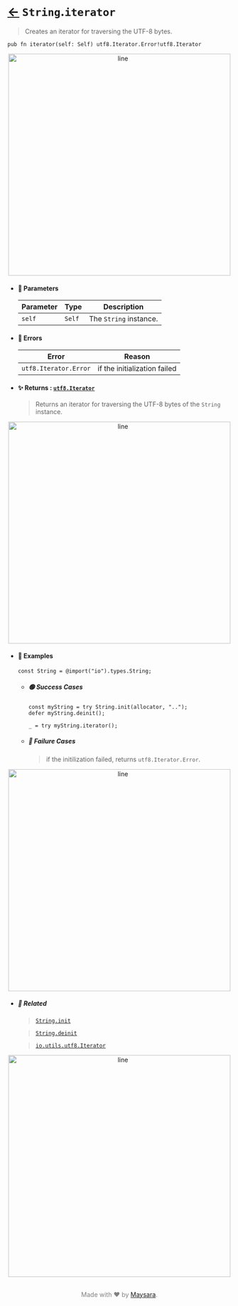 # [←](../String.md) `String`.`iterator`

> Creates an iterator for traversing the UTF-8 bytes.

```zig
pub fn iterator(self: Self) utf8.Iterator.Error!utf8.Iterator
```


<div align="center">
<img src="https://raw.githubusercontent.com/Super-ZIG/io/refs/heads/main/dist/img/md/line.png" alt="line" style="width:500px;"/>
</div>

- #### 🧩 Parameters

    | Parameter | Type   | Description            |
    | --------- | ------ | ---------------------- |
    | `self`    | `Self` | The `String` instance. |

- #### 🚫 Errors

    | Error                 | Reason                       |
    | --------------------- | ---------------------------- |
    | `utf8.Iterator.Error` | if the initialization failed |

- #### ✨ Returns : [`utf8.Iterator`](../../../utils/utf8/api/Iterator.md)

    > Returns an iterator for traversing the UTF-8 bytes of the `String` instance.

<div align="center">
<img src="https://raw.githubusercontent.com/Super-ZIG/io/refs/heads/main/dist/img/md/line.png" alt="line" style="width:500px;"/>
</div>

- #### 🧪 Examples

    ```zig
    const String = @import("io").types.String;
    ```

    - ##### 🟢 Success Cases

        ```zig
        const myString = try String.init(allocator, "..");
        defer myString.deinit();

        _ = try myString.iterator();
        ```

    - ##### 🔴 Failure Cases

        > if the initilization failed, returns `utf8.Iterator.Error`.

<div align="center">
<img src="https://raw.githubusercontent.com/Super-ZIG/io/refs/heads/main/dist/img/md/line.png" alt="line" style="width:500px;"/>
</div>

- ##### 🔗 Related

  > [`String.init`](./init.md)

  > [`String.deinit`](./deinit.md)

  > [`io.utils.utf8.Iterator`](../../../utils/utf8/api/Iterator.md)

<div align="center">
<img src="https://raw.githubusercontent.com/Super-ZIG/io/refs/heads/main/dist/img/md/line.png" alt="line" style="width:500px;"/>
</div>

<p align="center" style="color:grey;"><br />Made with ❤️ by <a href="http://github.com/maysara-elshewehy" target="blank">Maysara</a>.</p>